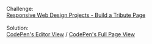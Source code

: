 Challenge:<br />
[Responsive Web Design Projects - Build a Tribute Page](https://learn.freecodecamp.org/responsive-web-design/responsive-web-design-projects/build-a-tribute-page)<br />
<br />
Solution:<br />
[CodePen's Editor View](https://codepen.io/ZacHorton/pen/mZjjYV) / [CodePen's Full Page View](https://codepen.io/ZacHorton/full/mZjjYV)
